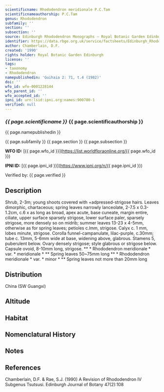 ```yaml
---
scientificname: Rhododendron meridionale P.C.Tam
scientificnameauthorship: P.C.Tam
genus: Rhododendron
subfamily: ''
section: ''
subsection: ''
source: Edinburgh Rhododendron Monographs – Royal Botanic Garden Edinburgh
identifier: https://data.rbge.org.uk/service/factsheets/Edinburgh_Rhododendron_Monographs.xhtml
author: Chamberlain, D.F.
created: '1990'
rights holder: Royal Botanic Garden Edinburgh
license: ''
tags:
- taxonomy
- Rhododendron
namepublishedin: 'Guihaia 2: 71, t.4 (1982)'
doi: ''
wfo_id: wfo-0001228144
wfo_parent_id: ''
wfo_accepted_id: ''
ipni_id: urn:lsid:ipni.org:names:900780-1
verified: null
---
```

### _{{ page.scientificname }}_ {{ page.scientificauthorship }}
 {{ page.namepublishedin }}

{{ page.subfamily }} {{ page.section }} {{ page.subsection }}

**WFO ID:** [{{ page.wfo_id }}](https://list.worldfloraonline.org/{{ page.wfo_id }})

**IPNI ID:** [{{ page.ipni_id }}](https://www.ipni.org/n/{{ page.ipni_id }})

Verified by: {{ page.verified }}



## Description
Shrub, 2-3m; young shoots covered with +adpressed-strigose hairs. Leaves dimorphic, chartaceous; spring leaves narrowly lanceolate, 2-7.5 x 0.3-1.2cm, c.6 x as long as broad, apex acute, base cuneate, margin entire, ciliate, upper surface sparsely strigose, lower surface paler, sparsely strigose, more densely so on midrib; summer leaves 13-23 x 4-5mm, otherwise as for spring leaves; petioles c.lmm, strigose. Calyx c. 1 mm, lobes minute, strigose. Corolla funnel-campanulate, lilac-purple, c.30mm; tube c. 13mm, 5-6mm wide at base, widening above, glabrous. Stamens 5, puberulent below. Ovary densely strigose; style glabrous or strigose below. Capsule ovoid, 8-10mm long, strigose. ** * Rhododendron meridionale * var. * meridionale * ** Spring leaves 50~75mm long ** * Rhododendron meridionale * var. * minor * ** Spring leaves not more than 20mm long

## Distribution
China (SW Guangxi)

## Altitude


## Habitat


## Nomenclatural History

                       
## Notes


## References

Chamberlain, D.F. & Rae, S.J. (1990) A Revision of Rhododendron IV Subgenus Tsutsusi. Edinburgh Journal of Botany 47(2):108
